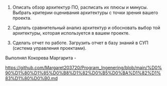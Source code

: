 1. Описать обзор архитектур ПО, расписать их плюсы и минусы. Выбрать критерии оценивания архитектуры с точки зрения вашего проекта. 

2. Сделать сравнительный анализ архитектур и обосновать выбор той архитектуры, которая используется в вашем проекте.

3. Сделать отчет по работе. Загрузить отчет в базу знаний в СУП (система управления проектами).

Выполнял Кокорева Маргарита - 

https://github.com/Margaret203720/Program_Ingenering/blob/main/%D0%90%D1%80%D1%85%D0%B8%D1%82%D0%B5%D0%BA%D1%82%D1%83%D1%80%D0%B0.md
